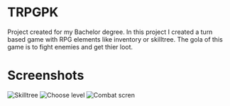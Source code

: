 # TRPGPK
Project created for my Bachelor degree. In this project I created a turn based game with RPG elements like inventory or skilltree. The gola of this game is to fight enemies and get thier loot.

# Screenshots

![Skilltree](https://https://github.com/pkomsta/TRPGPK/im1.png)
![Choose level](https://https://github.com/pkomsta/TRPGPK/im2.png)
![Combat scren](https://https://github.com/pkomsta/TRPGPK/im3.png)
